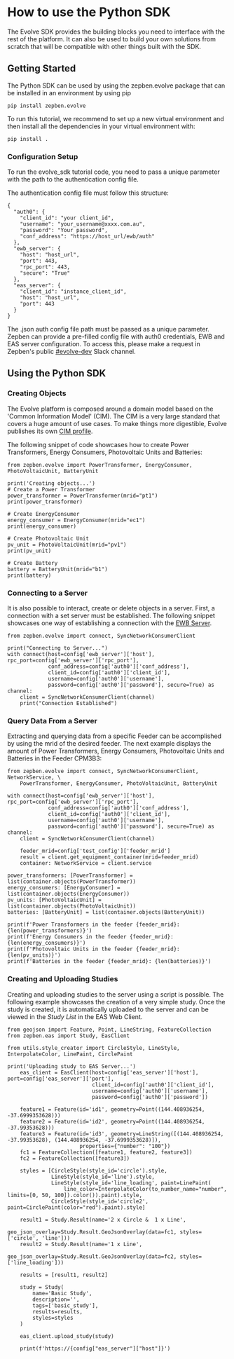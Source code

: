 # How to use the Python SDK

The Evolve SDK provides the building blocks you need to interface with the rest of the platform. It can also be used to
build your own solutions from scratch that will be compatible with other things built with the SDK.

## Getting Started

The Python SDK can be used by using the zepben.evolve package that can be installed in an environment by using pip

    pip install zepben.evolve

To run this tutorial, we recommend to set up a new virtual environment and then install all the dependencies in your virtual environment with:

    pip install .

### Configuration Setup

To run the evolve_sdk tutorial code, you need to pass a unique parameter with the path to the authentication config
file.

The authentication config file must follow this structure:

```
{
  "auth0": {
    "client_id": "your client_id",
    "username": "your_username@xxxx.com.au",
    "password": "Your password",
    "conf_address": "https://host_url/ewb/auth"
  },
  "ewb_server": {
    "host": "host_url",
    "port": 443,
    "rpc_port": 443,
    "secure": "True"
  },
  "eas_server": {
    "client_id": "instance_client_id",
    "host": "host_url",
    "port": 443
  }
}

```

The .json auth config file path must be passed as a unique parameter. Zepben can provide a pre-filled config file with auth0 credentials, EWB and EAS server configuration. To access this,
please make a request in Zepben's public [#evolve-dev](https://app.slack.com/client/T6M26EDT2/C01E8RZTBUG) Slack
channel.

## Using the Python SDK

### Creating Objects

The Evolve platform is composed around a domain model based on the 'Common Information Model' (CIM). The CIM is a very
large standard that covers a huge amount of use cases. To make things more digestible, Evolve publishes its
own [CIM profile](https://zepben.github.io/evolve/docs/cim/evolve/).

The following snippet of code showcases how to create Power Transformers, Energy Consumers, Photovoltaic Units and
Batteries:

    from zepben.evolve import PowerTransformer, EnergyConsumer, PhotoVoltaicUnit, BatteryUnit

    print('Creating objects...')
    # Create a Power Transformer
    power_transformer = PowerTransformer(mrid="pt1")
    print(power_transformer)

    # Create EnergyConsumer
    energy_consumer = EnergyConsumer(mrid="ec1")
    print(energy_consumer)

    # Create Photovoltaic Unit
    pv_unit = PhotoVoltaicUnit(mrid="pv1")
    print(pv_unit)

    # Create Battery
    battery = BatteryUnit(mrid="b1")
    print(battery)

### Connecting to a Server

It is also possible to interact, create or delete objects in a server. First, a connection with a set server must be
established. The following snippet showcases one way of establishing a connection with
the [EWB Server](https://zepben.github.io/evolve/docs/energy-workbench-server/2.8.0).

    from zepben.evolve import connect, SyncNetworkConsumerClient 

    print("Connecting to Server...")
    with connect(host=config['ewb_server']['host'], rpc_port=config['ewb_server']['rpc_port'],
                 conf_address=config['auth0']['conf_address'],
                 client_id=config['auth0']['client_id'],
                 username=config['auth0']['username'],
                 password=config['auth0']['password'], secure=True) as channel:
        client = SyncNetworkConsumerClient(channel)
        print("Connection Established")

### Query Data From a Server

Extracting and querying data from a specific Feeder can be accomplished by using the mrid of the desired feeder. The
next example displays the amount of Power Transformers, Energy Consumers, Photovoltaic Units and Batteries in the Feeder
CPM3B3:

    from zepben.evolve import connect, SyncNetworkConsumerClient, NetworkService, \
        PowerTransformer, EnergyConsumer, PhotoVoltaicUnit, BatteryUnit
    
    with connect(host=config['ewb_server']['host'], rpc_port=config['ewb_server']['rpc_port'],
                 conf_address=config['auth0']['conf_address'],
                 client_id=config['auth0']['client_id'],
                 username=config['auth0']['username'],
                 password=config['auth0']['password'], secure=True) as channel:
        client = SyncNetworkConsumerClient(channel)
    
        feeder_mrid=config['test_config']['feeder_mrid']
        result = client.get_equipment_container(mrid=feeder_mrid)
        container: NetworkService = client.service
    
    power_transformers: [PowerTransformer] = list(container.objects(PowerTransformer))
    energy_consumers: [EnergyConsumer] = list(container.objects(EnergyConsumer))
    pv_units: [PhotoVoltaicUnit] = list(container.objects(PhotoVoltaicUnit))
    batteries: [BatteryUnit] = list(container.objects(BatteryUnit))
    
    print(f'Power Transformers in the feeder {feeder_mrid}: {len(power_transformers)}')
    print(f'Energy Consumers in the feeder {feeder_mrid}: {len(energy_consumers)}')
    print(f'Photovoltaic Units in the feeder {feeder_mrid}: {len(pv_units)}')
    print(f'Batteries in the feeder {feeder_mrid}: {len(batteries)}')

### Creating and Uploading Studies

Creating and uploading studies to the server using a script is possible. The following example showcases the creation of
a very simple study. Once the study is created, it is automatically uploaded to the server and can be viewed in the
_Study List_ in the EAS Web Client.

    from geojson import Feature, Point, LineString, FeatureCollection
    from zepben.eas import Study, EasClient
    
    from utils.style_creator import CircleStyle, LineStyle, InterpolateColor, LinePaint, CirclePaint
    
    print('Uploading study to EAS Server...')
        eas_client = EasClient(host=config['eas_server']['host'], port=config['eas_server']['port'],
                               client_id=config['auth0']['client_id'],
                               username=config['auth0']['username'],
                               password=config['auth0']['password'])
    
        feature1 = Feature(id='id1', geometry=Point((144.408936254, -37.6999353628)))
        feature2 = Feature(id='id2', geometry=Point((144.408936254, -37.99353628)))
        feature3 = Feature(id='id3', geometry=LineString([(144.408936254, -37.99353628), (144.408936254, -37.6999353628)]),
                           properties={"number": "100"})
        fc1 = FeatureCollection([feature1, feature2, feature3])
        fc2 = FeatureCollection([feature3])
    
        styles = [CircleStyle(style_id='circle').style,
                  LineStyle(style_id='line').style,
                  LineStyle(style_id='line_loading', paint=LinePaint(
                      line_color=InterpolateColor(to_number_name="number", limits=[0, 50, 100]).color()).paint).style,
                  CircleStyle(style_id='circle2', paint=CirclePaint(color="red").paint).style]
    
        result1 = Study.Result(name='2 x Circle &  1 x Line',
                               geo_json_overlay=Study.Result.GeoJsonOverlay(data=fc1, styles=['circle', 'line']))
        result2 = Study.Result(name='1 x Line',
                               geo_json_overlay=Study.Result.GeoJsonOverlay(data=fc2, styles=['line_loading']))
    
        results = [result1, result2]
    
        study = Study(
            name='Basic Study',
            description='',
            tags=['basic_study'],
            results=results,
            styles=styles
        )
    
        eas_client.upload_study(study)
    
        print(f'https://{config["eas_server"]["host"]}')
